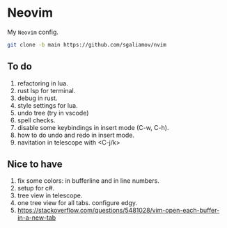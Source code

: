 # Neovim

My `Neovim` config.

``` bash
git clone -b main https://github.com/sgaliamov/nvim
```

## To do

1. refactoring in lua.
1. rust lsp for terminal.
1. debug in rust.
1. style settings for lua.
1. undo tree (try in vscode)
1. spell checks.
1. disable some keybindings in insert mode (C-w, C-h).
1. how to do undo and redo in insert mode.
1. navitation in telescope with <C-j/k>

## Nice to have 

1. fix some colors: in bufferline and in line numbers.
1. setup for c#.
1. tree view in telescope.
1. one tree view for all tabs. configure edgy.
1. <https://stackoverflow.com/questions/5481028/vim-open-each-buffer-in-a-new-tab>
